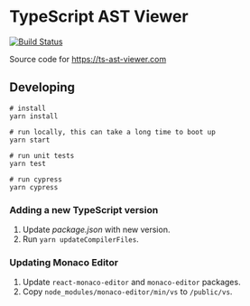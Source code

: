 ﻿TypeScript AST Viewer
=====================

[![Build Status](https://travis-ci.org/dsherret/ts-ast-viewer.svg?branch=master)](https://travis-ci.org/dsherret/ts-ast-viewer)

Source code for https://ts-ast-viewer.com

## Developing

```
# install
yarn install

# run locally, this can take a long time to boot up
yarn start

# run unit tests
yarn test

# run cypress
yarn cypress
```

### Adding a new TypeScript version

1. Update *package.json* with new version.
2. Run `yarn updateCompilerFiles`.

### Updating Monaco Editor

1. Update `react-monaco-editor` and `monaco-editor` packages.
2. Copy `node_modules/monaco-editor/min/vs` to `/public/vs`.
